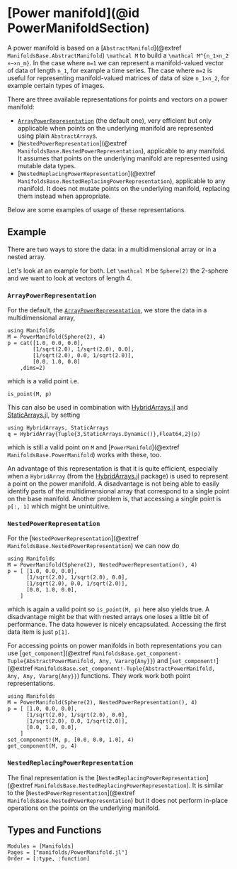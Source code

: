 # [Power manifold](@id PowerManifoldSection)

A power manifold is based on a [`AbstractManifold`](@extref `ManifoldsBase.AbstractManifold`)  ``\mathcal M`` to build a ``\mathcal M^{n_1×n_2 ×⋯×n_m}``.
In the case where ``m=1`` we can represent a manifold-valued vector of data of length ``n_1``, for example a time series.
The case where ``m=2`` is useful for representing manifold-valued matrices of data of size ``n_1×n_2``, for example certain types of images.

There are three available representations for points and vectors on a power manifold:

* [`ArrayPowerRepresentation`](@ref) (the default one), very efficient but only applicable when points on the underlying manifold are represented using plain `AbstractArray`s.
* [`NestedPowerRepresentation`](@extref `ManifoldsBase.NestedPowerRepresentation`), applicable to any manifold. It assumes that points on the underlying manifold are represented using mutable data types.
* [`NestedReplacingPowerRepresentation`](@extref `ManifoldsBase.NestedReplacingPowerRepresentation`), applicable to any manifold. It does not mutate points on the underlying manifold, replacing them instead when appropriate.

Below are some examples of usage of these representations.

## Example

There are two ways to store the data: in a multidimensional array or in a nested array.

Let's look at an example for both.
Let ``\mathcal M`` be `Sphere(2)` the 2-sphere and we want to look at vectors of length 4.

### `ArrayPowerRepresentation`

For the default, the [`ArrayPowerRepresentation`](@ref), we store the data in a multidimensional array,

```@example 1
using Manifolds
M = PowerManifold(Sphere(2), 4)
p = cat([1.0, 0.0, 0.0],
        [1/sqrt(2.0), 1/sqrt(2.0), 0.0],
        [1/sqrt(2.0), 0.0, 1/sqrt(2.0)],
        [0.0, 1.0, 0.0]
    ,dims=2)
```

which is a valid point i.e.

```@example 1
is_point(M, p)
```

This can also be used in combination with [HybridArrays.jl](https://github.com/mateuszbaran/HybridArrays.jl) and [StaticArrays.jl](https://github.com/JuliaArrays/StaticArrays.jl), by setting

```@example 1
using HybridArrays, StaticArrays
q = HybridArray{Tuple{3,StaticArrays.Dynamic()},Float64,2}(p)
```

which is still a valid point on `M` and [`PowerManifold`](@extref `ManifoldsBase.PowerManifold`) works with these, too.

An advantage of this representation is that it is quite efficient, especially when a `HybridArray` (from the [HybridArrays.jl](https://github.com/mateuszbaran/HybridArrays.jl) package) is used to represent a point on the power manifold.
A disadvantage is not being able to easily identify parts of the multidimensional array that correspond to a single point on the base manifold.
Another problem is, that accessing a single point is ` p[:, 1]` which might be unintuitive.

### `NestedPowerRepresentation`

For the [`NestedPowerRepresentation`](@extref `ManifoldsBase.NestedPowerRepresentation`) we can now do

```@example 2
using Manifolds
M = PowerManifold(Sphere(2), NestedPowerRepresentation(), 4)
p = [ [1.0, 0.0, 0.0],
      [1/sqrt(2.0), 1/sqrt(2.0), 0.0],
      [1/sqrt(2.0), 0.0, 1/sqrt(2.0)],
      [0.0, 1.0, 0.0],
    ]
```

which is again a valid point so `is_point(M, p)` here also yields true.
A disadvantage might be that with nested arrays one loses a little bit of performance.
The data however is nicely encapsulated. Accessing the first data item is just `p[1]`.

For accessing points on power manifolds in both representations you can use [`get_component`](@extref `ManifoldsBase.get_component-Tuple{AbstractPowerManifold, Any, Vararg{Any}}`) and [`set_component!`](@extref `ManifoldsBase.set_component!-Tuple{AbstractPowerManifold, Any, Any, Vararg{Any}}`) functions.
They work work both point representations.

```@example 3
using Manifolds
M = PowerManifold(Sphere(2), NestedPowerRepresentation(), 4)
p = [ [1.0, 0.0, 0.0],
      [1/sqrt(2.0), 1/sqrt(2.0), 0.0],
      [1/sqrt(2.0), 0.0, 1/sqrt(2.0)],
      [0.0, 1.0, 0.0],
    ]
set_component!(M, p, [0.0, 0.0, 1.0], 4)
get_component(M, p, 4)
```

### `NestedReplacingPowerRepresentation`

The final representation is the [`NestedReplacingPowerRepresentation`](@extref `ManifoldsBase.NestedReplacingPowerRepresentation`). It is similar to the [`NestedPowerRepresentation`](@extref `ManifoldsBase.NestedPowerRepresentation`) but it does not perform in-place operations on the points on the underlying manifold.

## Types and Functions
```@autodocs
Modules = [Manifolds]
Pages = ["manifolds/PowerManifold.jl"]
Order = [:type, :function]
```
